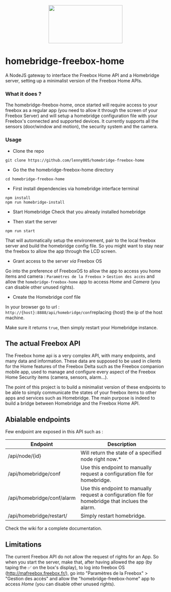 <p align="center">
  <img src="https://github.com/fbx/homebridge-freebox-home/raw/master/logo.png" data-canonical-src="https://github.com/fbx/homebridge-freebox-home/raw/master/logo.png" width="232" height="120" />
</p>

# homebridge-freebox-home
A NodeJS gateway to interface the Freebox Home API and a Homebridge server, setting up a minimalist version of the Freebox Home APIs.

### What it does ?
The homebridge-freebox-home, once started will require access to your freebox as a regular app (you need to allow it through the screen of your Freebox Server) and will setup a homebridge configuration file with your Freebox's connected and supported devices.
It currently supports all the sensors (door/window and motion), the security system and the camera.

### Usage

- Clone the repo
```
git clone https://github.com/lenny005/homebridge-freebox-home
```
- Go the the homebridge-freebox-home directory
```
cd homebridge-freebox-home
```
- First install dependencies via homebridge interface terminal
```
npm install
npm run homebridge-install
```
- Start Homebridge
Check that you already installed homebridge

- Then start the server
```
npm run start
```
That will automatically setup the environement, pair to the local freebox server and build the homebridge config file.
So you might want to stay near the freebox to allow the app through the LCD screen.

- Grant access to the server *via* Freebox OS

Go into the preference of FreeboxOS to allow the app to access you home items and camera :
`Paramètres de la Freebox` > `Gestion des accès` and allow the `homebridge-freebox-home` app to access *Home* and *Camera* (you can disable other unused rights).

- Create the Homebridge conf file

In your browser go to url : `http://{host}:8888/api/homebridge/conf`replacing {host} the ip of the host machine.

Make sure it returns `true`, then simply restart your Homebridge instance.

## The actual Freebox API
The Freebox home api is a very complex API, with many endpoints, and many data and information. These data are supposed to be used in clients for the Home features of the Freebox Delta such as the Freebox companion mobile app, used to manage and configure every aspect of the Freebox Home Security items (camera, sensors, alarm...).

The point of this project is to build a minimalist version of these endpoints to be able to simply communicate the states of your freebox items to other apps and services such as Homebridge.
The main purpose is indeed to build a bridge between Homebridge and the Freebox Home API.

## Abialable endpoints
Few endpoint are exposed in this API such as :

| Endpoint                 | Description                                                                              |
|--------------------------|------------------------------------------------------------------------------------------|
| /api/node/{id}           | Will return the state of a specified node right now.*                                    |
| /api/homebridge/conf     | Use this endpoint to manually request a configuration file for homebridge.               |
| /api/homebridge/conf/alarm| Use this endpoint to manually request a configuration file for homebridge that inclues the alarm.|
| /api/homebridge/restart/| Simply restart homebridge.|

Check the wiki for a complete documentation.

## Limitations
The current Freebox API do not allow the request of rights for an App.
So when you start the server, make that, after having allowed the app (by taping the ✅ on the box's display), to log into freebox OS (http://mafreebox.freebox.fr/), go into "Paramètres de la Freebox" > "Gestion des accès" and allow the "homebridge-freebox-home" app to access *Home* (you can disable other unused rights).
